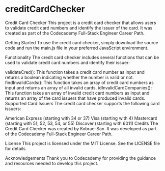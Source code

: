 # creditCardChecker
Credit Card Checker
This project is a credit card checker that allows users to validate credit card numbers and identify the issuer of the card. It was created as part of the Codecademy Full-Stack Engineer Career Path.

Getting Started
To use the credit card checker, simply download the source code and run the main.js file in your preferred JavaScript environment.

Functionality
The credit card checker includes several functions that can be used to validate credit card numbers and identify their issuer:

validateCred(): This function takes a credit card number as input and returns a boolean indicating whether the number is valid or not.
findInvalidCards(): This function takes an array of credit card numbers as input and returns an array of all invalid cards.
idInvalidCardCompanies(): This function takes an array of invalid credit card numbers as input and returns an array of the card issuers that have produced invalid cards.
Supported Card Issuers
The credit card checker supports the following card issuers:

American Express (starting with 34 or 37)
Visa (starting with 4)
Mastercard (starting with 51, 52, 53, 54, or 55)
Discover (starting with 6011)
Credits
The Credit Card Checker was created by Kobrae-San. It was developed as part of the Codecademy Full-Stack Engineer Career Path.

License
This project is licensed under the MIT License. See the LICENSE file for details.

Acknowledgements
Thank you to Codecademy for providing the guidance and resources needed to develop this project.
